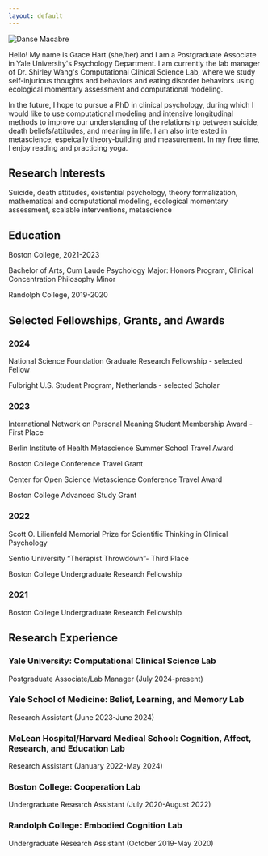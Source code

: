 ```yaml
---
layout: default
---
```


![Danse Macabre]({{site.banner}})

Hello! My name is Grace Hart (she/her) and I am a Postgraduate Associate in Yale University's Psychology Department. I am currently the lab manager of Dr. Shirley Wang's Computational Clinical Science Lab, where we study self-injurious thoughts and behaviors and eating disorder behaviors using ecological momentary assessment and computational modeling. 

In the future, I hope to pursue a PhD in clinical psychology, during which I would like to use computational modeling and intensive longitudinal methods to improve our understanding of the relationship between suicide, death beliefs/attitudes, and meaning in life. I am also interested in metascience, espeically theory-building and measurement. In my free time, I enjoy reading and practicing yoga.

<!-- There should be whitespace between paragraphs. -->

<!-- There should be whitespace between paragraphs. We recommend including a README, or a file with information about your project. -->

## Research Interests
Suicide, death attitudes, existential psychology, theory formalization, mathematical and computational modeling, ecological momentary assessment, scalable interventions, metascience


## Education
Boston College, 2021-2023

  Bachelor of Arts, Cum Laude
    Psychology Major: Honors Program, Clinical Concentration
    Philosophy Minor

Randolph College, 2019-2020

<!-- > This is a blockquote following a header. -->
<!-- > -->
<!-- > When something is important enough, you do it even if the odds are not in your favor. -->

## Selected Fellowships, Grants, and Awards
### 2024
  National Science Foundation Graduate Research Fellowship - selected Fellow
  
  Fulbright U.S. Student Program, Netherlands - selected Scholar

### 2023
  International Network on Personal Meaning Student Membership Award - First Place
  
  Berlin Institute of Health Metascience Summer School Travel Award

  Boston College Conference Travel Grant

  Center for Open Science Metascience Conference Travel Award

  Boston College Advanced Study Grant

### 2022
  Scott O. Lilienfeld Memorial Prize for Scientific Thinking in Clinical Psychology

  Sentio University “Therapist Throwdown”- Third Place

  Boston College Undergraduate Research Fellowship

### 2021
  Boston College Undergraduate Research Fellowship

## Research Experience
### Yale University: Computational Clinical Science Lab
  Postgraduate Associate/Lab Manager (July 2024-present)

### Yale School of Medicine: Belief, Learning, and Memory Lab 
  
  Research Assistant (June 2023-June 2024)

### McLean Hospital/Harvard Medical School: Cognition, Affect, Research, and Education Lab 

  Research Assistant (January 2022-May 2024)

### Boston College: Cooperation Lab 

  Undergraduate Research Assistant (July 2020-August 2022)

### Randolph College: Embodied Cognition Lab

  Undergraduate Research Assistant (October 2019-May 2020)

<!-- ```js
// Javascript code with syntax highlighting.
var fun = function lang(l) {
  dateformat.i18n = require('./lang/' + l)
  return true;
}
```

```ruby
# Ruby code with syntax highlighting
GitHubPages::Dependencies.gems.each do |gem, version|
  s.add_dependency(gem, "= #{version}")
end
``` -->

<!-- #### Header 4

*   This is an unordered list following a header.
*   This is an unordered list following a header.
*   This is an unordered list following a header.

##### Header 5

1.  This is an ordered list following a header.
2.  This is an ordered list following a header.
3.  This is an ordered list following a header.

###### Header 6

| head1        | head two          | three |
|:-------------|:------------------|:------|
| ok           | good swedish fish | nice  |
| out of stock | good and plenty   | nice  |
| ok           | good `oreos`      | hmm   |
| ok           | good `zoute` drop | yumm  |

### There's a horizontal rule below this.

* * *

### Here is an unordered list:

*   Item foo
*   Item bar
*   Item baz
*   Item zip

### And an ordered list:

1.  Item one
1.  Item two
1.  Item three
1.  Item four

### And a nested list:

- level 1 item
  - level 2 item
  - level 2 item
    - level 3 item
    - level 3 item
- level 1 item
  - level 2 item
  - level 2 item
  - level 2 item
- level 1 item
  - level 2 item
  - level 2 item
- level 1 item

### Small image

![Octocat](https://github.githubassets.com/images/icons/emoji/octocat.png)

### Large image

![Branching](https://guides.github.com/activities/hello-world/branching.png)


### Definition lists can be used with HTML syntax.

<dl>
<dt>Name</dt>
<dd>Godzilla</dd>
<dt>Born</dt>
<dd>1952</dd>
<dt>Birthplace</dt>
<dd>Japan</dd>
<dt>Color</dt>
<dd>Green</dd>
</dl>

```
Long, single-line code blocks should not wrap. They should horizontally scroll if they are too long. This line should be long enough to demonstrate this.
```

```
The final element.
``` -->
